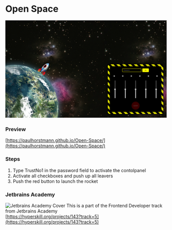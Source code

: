 # Open Space
![Screenshot](https://github.com/paulhorstmann/Open-Space/blob/master/screenshot.png?raw=true)
### Preview
[https://paulhorstmann.github.io/Open-Space/](https://paulhorstmann.github.io/Open-Space/)

### Steps
1. Type TrustNo1 in the password field to activate the contolpanel
2. Activate all checkboxes and push up all leavers
3. Push the red button to launch the rocket

### Jetbrains Academy
![Jetbrains Academy Cover](https://hyperskill.org/projects/143/cover.png)
This is a part of the Frontend Developer track from Jetbrains Academy <br>
[https://hyperskill.org/projects/143?track=5](https://hyperskill.org/projects/143?track=5)
